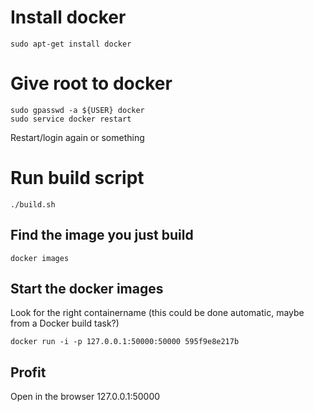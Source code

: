 # Install docker

    sudo apt-get install docker

# Give root to docker

    sudo gpasswd -a ${USER} docker
    sudo service docker restart

Restart/login again or something
 
# Run build script

    ./build.sh

## Find the image you just build

    docker images

## Start the docker images
Look for the right containername (this could be done automatic, maybe from a Docker build task?)

    docker run -i -p 127.0.0.1:50000:50000 595f9e8e217b

## Profit
Open in the browser 127.0.0.1:50000


